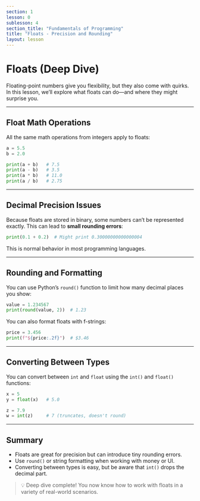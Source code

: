 ```yaml
---
section: 1
lesson: 0
sublesson: 4
section_title: "Fundamentals of Programming"
title: "Floats - Precision and Rounding"
layout: lesson
---
```


# Floats (Deep Dive)

Floating-point numbers give you flexibility, but they also come with quirks. In this lesson, we’ll explore what floats can do—and where they might surprise you.

---

## Float Math Operations

All the same math operations from integers apply to floats:

```python
a = 5.5
b = 2.0

print(a + b)   # 7.5
print(a - b)   # 3.5
print(a * b)   # 11.0
print(a / b)   # 2.75
```

---

## Decimal Precision Issues

Because floats are stored in binary, some numbers can’t be represented exactly. This can lead to **small rounding errors**:

```python
print(0.1 + 0.2)  # Might print 0.30000000000000004
```

This is normal behavior in most programming languages.

---

## Rounding and Formatting

You can use Python’s `round()` function to limit how many decimal places you show:

```python
value = 1.234567
print(round(value, 2))  # 1.23
```

You can also format floats with f-strings:

```python
price = 3.456
print(f"${price:.2f}")  # $3.46
```

---

## Converting Between Types

You can convert between `int` and `float` using the `int()` and `float()` functions:

```python
x = 5
y = float(x)   # 5.0

z = 7.9
w = int(z)     # 7 (truncates, doesn't round)
```

---

## Summary

- Floats are great for precision but can introduce tiny rounding errors.
- Use `round()` or string formatting when working with money or UI.
- Converting between types is easy, but be aware that `int()` drops the decimal part.

> 💡 Deep dive complete! You now know how to work with floats in a variety of real-world scenarios.
